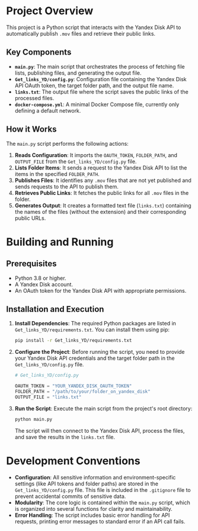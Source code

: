 # Project Overview

This project is a Python script that interacts with the Yandex Disk API to automatically publish `.mov` files and retrieve their public links.

## Key Components

*   **`main.py`**: The main script that orchestrates the process of fetching file lists, publishing files, and generating the output file.
*   **`Get_links_YD/config.py`**: Configuration file containing the Yandex Disk API OAuth token, the target folder path, and the output file name.
*   **`links.txt`**: The output file where the script saves the public links of the processed files.
*   **`docker-compose.yml`**: A minimal Docker Compose file, currently only defining a default network.

## How it Works

The `main.py` script performs the following actions:

1.  **Reads Configuration**: It imports the `OAUTH_TOKEN`, `FOLDER_PATH`, and `OUTPUT_FILE` from the `Get_links_YD/config.py` file.
2.  **Lists Folder Items**: It sends a request to the Yandex Disk API to list the items in the specified `FOLDER_PATH`.
3.  **Publishes Files**: It identifies any `.mov` files that are not yet published and sends requests to the API to publish them.
4.  **Retrieves Public Links**: It fetches the public links for all `.mov` files in the folder.
5.  **Generates Output**: It creates a formatted text file (`links.txt`) containing the names of the files (without the extension) and their corresponding public URLs.

# Building and Running

## Prerequisites

*   Python 3.8 or higher.
*   A Yandex Disk account.
*   An OAuth token for the Yandex Disk API with appropriate permissions.

## Installation and Execution

1.  **Install Dependencies**: The required Python packages are listed in `Get_links_YD/requirements.txt`. You can install them using pip:

    ```bash
    pip install -r Get_links_YD/requirements.txt
    ```

2.  **Configure the Project**: Before running the script, you need to provide your Yandex Disk API credentials and the target folder path in the `Get_links_YD/config.py` file.

    ```python
    # Get_links_YD/config.py

    OAUTH_TOKEN = "YOUR_YANDEX_DISK_OAUTH_TOKEN"
    FOLDER_PATH = "/path/to/your/folder_on_yandex_disk"
    OUTPUT_FILE = "links.txt"
    ```

3.  **Run the Script**: Execute the main script from the project's root directory:

    ```bash
    python main.py
    ```

    The script will then connect to the Yandex Disk API, process the files, and save the results in the `links.txt` file.

# Development Conventions

*   **Configuration**: All sensitive information and environment-specific settings (like API tokens and folder paths) are stored in the `Get_links_YD/config.py` file. This file is included in the `.gitignore` file to prevent accidental commits of sensitive data.
*   **Modularity**: The core logic is contained within the `main.py` script, which is organized into several functions for clarity and maintainability.
*   **Error Handling**: The script includes basic error handling for API requests, printing error messages to standard error if an API call fails.
